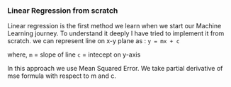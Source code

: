 ### Linear Regression from scratch

Linear regression is the first method we learn when we start our Machine Learning journey. To understand it deeply I have tried to implement it from scratch. 
we can represent line on x-y plane as :
    `y = mx + c`

where,
`m` = slope of line
`c` = intecept on y-axis
    
In this approach we use Mean Squared Error. We take partial derivative of mse formula with respect to m and c. 
